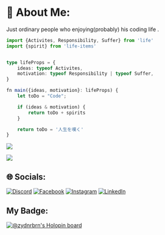 # 💫 About Me:

Just ordinary people who enjoying(probably) his coding life .

```typescript
import {Activites, Responsibility, Suffer} from 'life'
import {spirit} from 'life-items'


type lifeProps = {
    ideas: typeof Activites,
    motivation: typeof Responsibility | typeof Suffer,
}

fn main({ideas, motivation}: lifeProps) {
    let toDo = "Code";

    if (ideas & motivation) {
        return toDo + spirits
    }

    return toDo = '人生を嘆く'
}
```
<image src='assets/gojo-code.jpeg'>

![](https://github-readme-stats.vercel.app/api/top-langs/?username=zydnrbrn&theme=dark&hide_border=false&include_all_commits=true&count_private=true&layout=compact)

## 🌐 Socials:

[![Discord](https://img.shields.io/badge/Discord-%237289DA.svg?logo=discord&logoColor=white)](https://discord.gg/Zydn.#3781) [![Facebook](https://img.shields.io/badge/Facebook-%231877F2.svg?logo=Facebook&logoColor=white)](https://facebook.com/zidan.k.s) [![Instagram](https://img.shields.io/badge/Instagram-%23E4405F.svg?logo=Instagram&logoColor=white)](https://instagram.com/zreborn_) [![LinkedIn](https://img.shields.io/badge/LinkedIn-%230077B5.svg?logo=linkedin&logoColor=white)](https://linkedin.com/in/zidan-khulul-sajid)

## My Badge:

[![@zydnrbrn's Holopin board](https://holopin.io/api/user/board?user=zydnrbrn)](https://holopin.io/@zydnrbrn)

<!--
**zydnrbrn/zydnrbrn** is a ✨ _special_ ✨ repository because its `README.md` (this file) appears on your GitHub profile.
